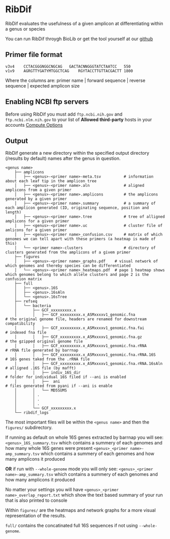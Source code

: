 # RibDif

RibDif evaluates the usefulness of a given amplicon at differentiating within a genus or species

You can run RibDif throygh BioLib or get the tool yourself at our [github](https://github.com/Rob-murphys/ribdif)

## Primer file format
```
v3v4	CCTACGGGNGGCNGCAG	GACTACNNGGGTATCTAATCC	550
v1v9	AGRGTTYGATYMTGGCTCAG 	RGYTACCTTGTTACGACTT	1800
```

Where the columns are: primer name | forward sequence | reverse sequence | expected amplicon size

## Enabling NCBI ftp servers

Before using RibDif you must add `ftp.ncbi.nih.gov` and `ftp.ncbi.nlm.nih.gov` to your list of __Allowed third-party__ hosts in your accounts [Compute Options](https://biolib.com/settings/compute/)

## Output

RibDif generate a new directory within the specified output directory (<current working directory>/results by default) names after the genus in question.

```
<genus name>
    ├── amplicons
    │   ├── <genus>-<primer name>-meta.tsv          # information about each leaf tip in the amplicon tree
    │   ├── <genus>-<primer name>.aln               # aligned amplicons from a given primer
    │   ├── <genus>-<primer name>.amplicons         # the amplicons generated by a given primer
    │   ├── <genus>-<primer name>.summary           # a summary of each amplicon generated (ID, originating sequence, position and length)
    │   ├── <genus>-<primer name>.tree              # tree of alligned amplicons for a given primer
    │   ├── <genus>-<primer name>.uc                # cluster file of amlicons for a given primer
    │   ├── <genus>-<primer name>_confusion.csv     # matrix of which genomes we can tell apart with these primers (a heatmap is made of this)
    │   └── <primer name>-clusters                  # directory of clusters generated from the amplicons of a givem primer
    ├── figures
    │   ├── <genus>-<primer name>_graphs.pdf    # visual network of which genomes and thereby species can be differentiated
    │   └── <genus>-<primer name>_heatmaps.pdf  # page 1 heatmap shows which genomes belong to which allele clusters and page 2 is the confusion matrix
    ├── full
    │   ├── <genus>.16S
    │   ├── <genus>.16sAln
    │   └── <genus>.16sTree
    ├── refseq
    │   └── bacteria
    │       ├── GCF_xxxxxxxxx.x
    │       │   ├── GCF_xxxxxxxxx.x_ASMxxxxv1_genomic.fna               # the original genome file, headers are renamed for downstream compatibility
    │       │   ├── GCF_xxxxxxxxx.x_ASMxxxxv1_genomic.fna.fai           # indexed fna file
    │       │   ├── GCF_xxxxxxxxx.x_ASMxxxxv1_genomic.fna.gz            # the gzipped original genome file
    │       │   ├── GCF_xxxxxxxxx.x_ASMxxxxv1_genomic.fna.rRNA          # rRNA file generated by barrnap
    │       │   ├── GCF_xxxxxxxxx.x_ASMxxxxv1_genomic.fna.rRNA.16S      # 16S genes taked from the .rRNA file
    │       │   ├── GCF_xxxxxxxxx.x_ASMxxxxv1_genomic.fna.rRNA.16sAln   # alligned .16S file (by mafft)
    │       │   ├── indiv_16S_dir                                       # folder for individual 16S filed if --ani is enabled
    │       │   ├──  ani                                                # files generated from pyani if --ani is enable
    │       │   └── MD5SUMS
    │       │ .
    │       │ .
    │       │ .
    │       └── GCF_xxxxxxxxx.x
    └── ribdif_logs
```
The most important files will be within the `<genus name>` and then the `figures/` subdirectory.

If running as default on whole 16S genes extracted by barrnap you will see:
`<genus>_16S_summary.tsv` which contains a summery of each genomes and how many whole 16S genes were present
`<genus>_<primer name>-amp_summary.tsv` which contains a summery of each genomes and how many amplicons it produced

__OR__ if run with `--whole-genome` mode you will only see:
`<genus>_<primer name>-amp_summary.tsv` which contains a summery of each genomes and how many amplicons it produced

No matter your settings you will have `<genus>_<primer name>_overlap_report.txt` which show the text based summary of your run that is also printed to console

Within `figures/` are the heatmaps and network graphs for a more visual representation of the results.

`full/` contains the concatinated full 16S sequences if not using `--whole-genome`.


